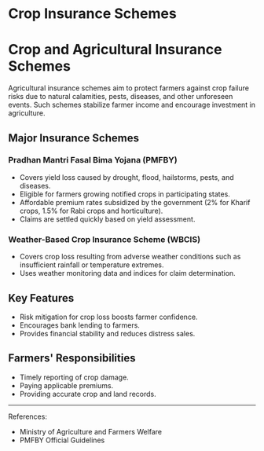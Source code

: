 # Crop Insurance Schemes

# Crop and Agricultural Insurance Schemes

Agricultural insurance schemes aim to protect farmers against crop failure risks due to natural calamities, pests, diseases, and other unforeseen events. Such schemes stabilize farmer income and encourage investment in agriculture.

## Major Insurance Schemes

### Pradhan Mantri Fasal Bima Yojana (PMFBY)

- Covers yield loss caused by drought, flood, hailstorms, pests, and diseases.
- Eligible for farmers growing notified crops in participating states.
- Affordable premium rates subsidized by the government (2% for Kharif crops, 1.5% for Rabi crops and horticulture).
- Claims are settled quickly based on yield assessment.

### Weather-Based Crop Insurance Scheme (WBCIS)

- Covers crop loss resulting from adverse weather conditions such as insufficient rainfall or temperature extremes.
- Uses weather monitoring data and indices for claim determination.

## Key Features

- Risk mitigation for crop loss boosts farmer confidence.
- Encourages bank lending to farmers.
- Provides financial stability and reduces distress sales.

## Farmers' Responsibilities

- Timely reporting of crop damage.
- Paying applicable premiums.
- Providing accurate crop and land records.

---

References:  
- Ministry of Agriculture and Farmers Welfare  
- PMFBY Official Guidelines  

